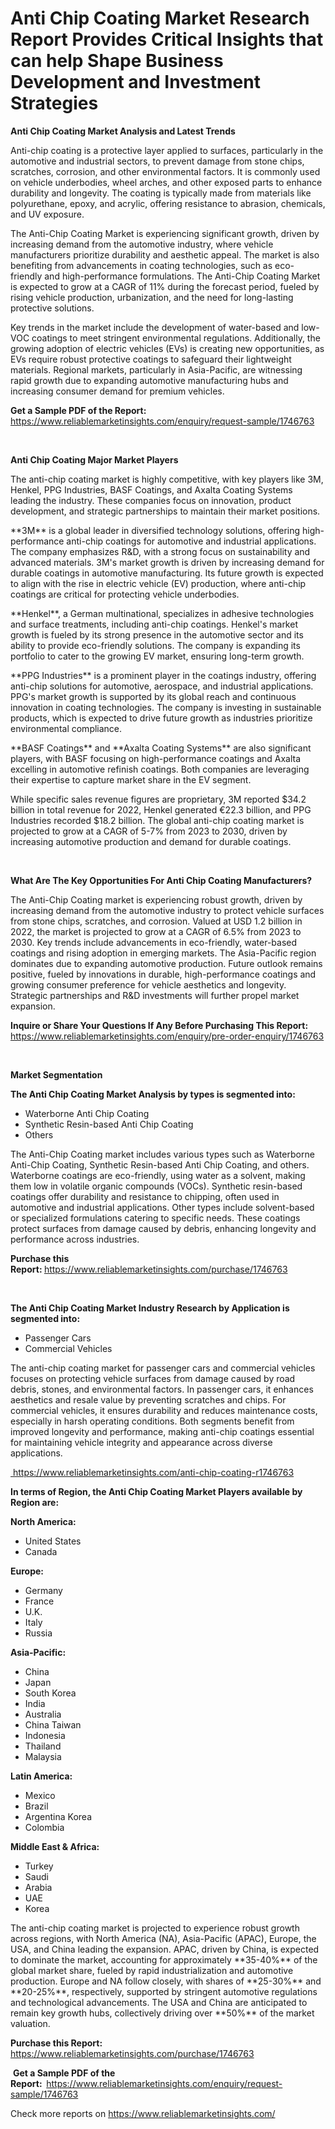 <p><h1>Anti Chip Coating Market Research Report Provides Critical Insights that can help Shape Business Development and Investment Strategies</h1></p><p><strong>Anti Chip Coating Market Analysis and Latest Trends</strong></p>
<p><p>Anti-chip coating is a protective layer applied to surfaces, particularly in the automotive and industrial sectors, to prevent damage from stone chips, scratches, corrosion, and other environmental factors. It is commonly used on vehicle underbodies, wheel arches, and other exposed parts to enhance durability and longevity. The coating is typically made from materials like polyurethane, epoxy, and acrylic, offering resistance to abrasion, chemicals, and UV exposure.</p><p>The Anti-Chip Coating Market is experiencing significant growth, driven by increasing demand from the automotive industry, where vehicle manufacturers prioritize durability and aesthetic appeal. The market is also benefiting from advancements in coating technologies, such as eco-friendly and high-performance formulations. The Anti-Chip Coating Market is expected to grow at a CAGR of 11% during the forecast period, fueled by rising vehicle production, urbanization, and the need for long-lasting protective solutions.</p><p>Key trends in the market include the development of water-based and low-VOC coatings to meet stringent environmental regulations. Additionally, the growing adoption of electric vehicles (EVs) is creating new opportunities, as EVs require robust protective coatings to safeguard their lightweight materials. Regional markets, particularly in Asia-Pacific, are witnessing rapid growth due to expanding automotive manufacturing hubs and increasing consumer demand for premium vehicles.</p></p>
<p><strong>Get a Sample PDF of the Report:&nbsp;</strong> <a href="https://www.reliablemarketinsights.com/enquiry/request-sample/1746763?utm_campaign=1166&utm_medium=2&utm_source=Github&utm_content=ia&utm_term=26012025&utm_id=anti-chip-coating">https://www.reliablemarketinsights.com/enquiry/request-sample/1746763</a></p>
<p>&nbsp;</p>
<p><strong>Anti Chip Coating Major Market Players</strong></p>
<p><p>The anti-chip coating market is highly competitive, with key players like 3M, Henkel, PPG Industries, BASF Coatings, and Axalta Coating Systems leading the industry. These companies focus on innovation, product development, and strategic partnerships to maintain their market positions.</p><p>**3M** is a global leader in diversified technology solutions, offering high-performance anti-chip coatings for automotive and industrial applications. The company emphasizes R&D, with a strong focus on sustainability and advanced materials. 3M's market growth is driven by increasing demand for durable coatings in automotive manufacturing. Its future growth is expected to align with the rise in electric vehicle (EV) production, where anti-chip coatings are critical for protecting vehicle underbodies.</p><p>**Henkel**, a German multinational, specializes in adhesive technologies and surface treatments, including anti-chip coatings. Henkel's market growth is fueled by its strong presence in the automotive sector and its ability to provide eco-friendly solutions. The company is expanding its portfolio to cater to the growing EV market, ensuring long-term growth.</p><p>**PPG Industries** is a prominent player in the coatings industry, offering anti-chip solutions for automotive, aerospace, and industrial applications. PPG's market growth is supported by its global reach and continuous innovation in coating technologies. The company is investing in sustainable products, which is expected to drive future growth as industries prioritize environmental compliance.</p><p>**BASF Coatings** and **Axalta Coating Systems** are also significant players, with BASF focusing on high-performance coatings and Axalta excelling in automotive refinish coatings. Both companies are leveraging their expertise to capture market share in the EV segment.</p><p>While specific sales revenue figures are proprietary, 3M reported $34.2 billion in total revenue for 2022, Henkel generated €22.3 billion, and PPG Industries recorded $18.2 billion. The global anti-chip coating market is projected to grow at a CAGR of 5-7% from 2023 to 2030, driven by increasing automotive production and demand for durable coatings.</p></p>
<p>&nbsp;</p>
<p><strong>What Are The Key Opportunities For Anti Chip Coating Manufacturers?</strong></p>
<p><p>The Anti-Chip Coating market is experiencing robust growth, driven by increasing demand from the automotive industry to protect vehicle surfaces from stone chips, scratches, and corrosion. Valued at USD 1.2 billion in 2022, the market is projected to grow at a CAGR of 6.5% from 2023 to 2030. Key trends include advancements in eco-friendly, water-based coatings and rising adoption in emerging markets. The Asia-Pacific region dominates due to expanding automotive production. Future outlook remains positive, fueled by innovations in durable, high-performance coatings and growing consumer preference for vehicle aesthetics and longevity. Strategic partnerships and R&D investments will further propel market expansion.</p></p>
<p><strong>Inquire or Share Your Questions If Any Before Purchasing This Report:</strong> <a href="https://www.reliablemarketinsights.com/enquiry/pre-order-enquiry/1746763?utm_campaign=1166&utm_medium=2&utm_source=Github&utm_content=ia&utm_term=26012025&utm_id=anti-chip-coating">https://www.reliablemarketinsights.com/enquiry/pre-order-enquiry/1746763</a></p>
<p>&nbsp;</p>
<p><strong>Market Segmentation</strong></p>
<p><strong>The Anti Chip Coating Market Analysis by types is segmented into:</strong></p>
<p><ul><li>Waterborne Anti Chip Coating</li><li>Synthetic Resin-based Anti Chip Coating</li><li>Others</li></ul></p>
<p><p>The Anti-Chip Coating market includes various types such as Waterborne Anti-Chip Coating, Synthetic Resin-based Anti Chip Coating, and others. Waterborne coatings are eco-friendly, using water as a solvent, making them low in volatile organic compounds (VOCs). Synthetic resin-based coatings offer durability and resistance to chipping, often used in automotive and industrial applications. Other types include solvent-based or specialized formulations catering to specific needs. These coatings protect surfaces from damage caused by debris, enhancing longevity and performance across industries.</p></p>
<p><strong>Purchase this Report:&nbsp;</strong><a href="https://www.reliablemarketinsights.com/purchase/1746763?utm_campaign=1166&utm_medium=2&utm_source=Github&utm_content=ia&utm_term=26012025&utm_id=anti-chip-coating">https://www.reliablemarketinsights.com/purchase/1746763</a></p>
<p>&nbsp;</p>
<p><strong>The Anti Chip Coating Market Industry Research by Application is segmented into:</strong></p>
<p><ul><li>Passenger Cars</li><li>Commercial Vehicles</li></ul></p>
<p><p>The anti-chip coating market for passenger cars and commercial vehicles focuses on protecting vehicle surfaces from damage caused by road debris, stones, and environmental factors. In passenger cars, it enhances aesthetics and resale value by preventing scratches and chips. For commercial vehicles, it ensures durability and reduces maintenance costs, especially in harsh operating conditions. Both segments benefit from improved longevity and performance, making anti-chip coatings essential for maintaining vehicle integrity and appearance across diverse applications.</p></p>
<p><a href="https://www.reliablemarketinsights.com/anti-chip-coating-r1746763?utm_campaign=1166&utm_medium=2&utm_source=Github&utm_content=ia&utm_term=26012025&utm_id=anti-chip-coating">&nbsp;https://www.reliablemarketinsights.com/anti-chip-coating-r1746763</a></p>
<p><strong>In terms of Region, the Anti Chip Coating Market Players available by Region are:</strong></p>
<p>
    <p> <strong> North America: </strong>
        <ul>
            <li>United States</li>
            <li>Canada</li>
        </ul>
        </p> 
    <p> <strong> Europe: </strong>
        <ul>
            <li>Germany</li>
            <li>France</li>
            <li>U.K.</li>
            <li>Italy</li>
            <li>Russia</li>
        </ul>
        </p> 
    <p> <strong> Asia-Pacific: </strong>
        <ul>
            <li>China</li>
            <li>Japan</li>
            <li>South Korea</li>
            <li>India</li>
            <li>Australia</li>
            <li>China Taiwan</li>
            <li>Indonesia</li>
            <li>Thailand</li>
            <li>Malaysia</li>
        </ul>
        </p> 
    <p> <strong> Latin America: </strong>
        <ul>
            <li>Mexico</li>
            <li>Brazil</li>
            <li>Argentina Korea</li>
            <li>Colombia</li>
        </ul>
        </p> 
    <p> <strong> Middle East & Africa: </strong>
        <ul>
            <li>Turkey</li>
            <li>Saudi</li>
            <li>Arabia</li>
            <li>UAE</li>
            <li>Korea</li>
        </ul>
    </p>
    </p>
<p><p>The anti-chip coating market is projected to experience robust growth across regions, with North America (NA), Asia-Pacific (APAC), Europe, the USA, and China leading the expansion. APAC, driven by China, is expected to dominate the market, accounting for approximately **35-40%** of the global market share, fueled by rapid industrialization and automotive production. Europe and NA follow closely, with shares of **25-30%** and **20-25%**, respectively, supported by stringent automotive regulations and technological advancements. The USA and China are anticipated to remain key growth hubs, collectively driving over **50%** of the market valuation.</p></p>
<p><strong>Purchase this Report: </strong><a href="https://www.reliablemarketinsights.com/purchase/1746763?utm_campaign=1166&utm_medium=2&utm_source=Github&utm_content=ia&utm_term=26012025&utm_id=anti-chip-coating">https://www.reliablemarketinsights.com/purchase/1746763</a></p>
<p>&nbsp;<strong>Get a Sample PDF of the Report:&nbsp;&nbsp;</strong><a href="https://www.reliablemarketinsights.com/enquiry/request-sample/1746763?utm_campaign=1166&utm_medium=2&utm_source=Github&utm_content=ia&utm_term=26012025&utm_id=anti-chip-coating">https://www.reliablemarketinsights.com/enquiry/request-sample/1746763</a></p>
<p><strong></strong></p>
<p>Check more reports on <a href="https://www.reliablemarketinsights.com/?utm_campaign=1166&utm_medium=2&utm_source=Github&utm_content=ia&utm_term=26012025&utm_id=anti-chip-coating">https://www.reliablemarketinsights.com/</a></p>